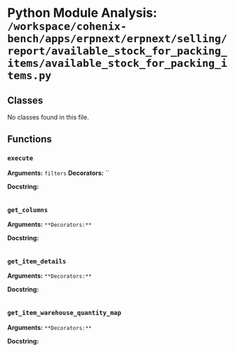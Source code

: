 # Python Module Analysis: `/workspace/cohenix-bench/apps/erpnext/erpnext/selling/report/available_stock_for_packing_items/available_stock_for_packing_items.py`

## Classes

No classes found in this file.


## Functions

### `execute`
**Arguments:** `filters`
**Decorators:** ``

**Docstring:**
```

```
### `get_columns`
**Arguments:** ``
**Decorators:** ``

**Docstring:**
```

```
### `get_item_details`
**Arguments:** ``
**Decorators:** ``

**Docstring:**
```

```
### `get_item_warehouse_quantity_map`
**Arguments:** ``
**Decorators:** ``

**Docstring:**
```

```

